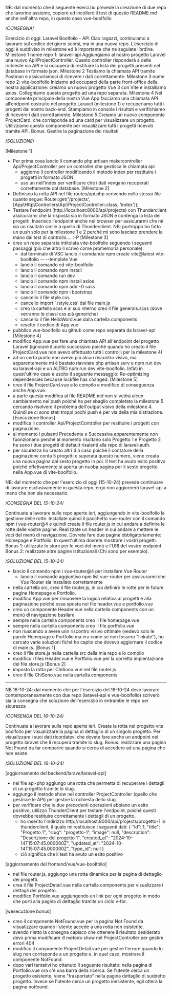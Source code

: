 NB: dal momento che il seguente esercizio prevede la creazione di due repo che lavorino assieme, copierò ed incollerò il test di questio README.md anche nell'altra repo, in questo caso vue-boolfolio

/*CONSEGNA*/

Esercizio di oggi: Laravel Boolfolio - API
Ciao ragazzi, continuiamo a lavorare sul codice dei giorni scorsi, ma in una nuova repo. L’esercizio di oggi è suddiviso in milestone ed è importante che ne seguiate l’ordine.
Milestone 1 nome repo 1: laravel-api Aggiungiamo al nostro progetto Laravel una nuovo Api/ProjectController. Questo controller risponderà a delle richieste via API e si occuperà di restituire la lista dei progetti presenti nel database in formato json.
Milestone 2 Testiamo la chiamata API tramite Postman e assicuriamoci di ricevere i dati correttamente.
Milestone 3 nome repo 2: vite-boolfolio Iniziamo ad occuparci della parte front-office della nostra applicazione: creiamo un nuovo progetto Vue 3 con Vite e installiamo axios. Colleghiamo questo progetto ad una repo separata.
Milestone 4 Nel componente principale della nostra Vue App facciamo una chiamata API all’endpoint costruito nel progetto Laravel (milestone 1) e recuperiamo tutti i progetti dal nostro back-end. Stampiamo in console i risultati e verifichiamo di ricevere i dati correttamente.
Milestone 5 Creiamo un nuovo componente ProjectCard, che corrisponde ad una card per visualizzare un progetto. Utilizziamo questo componente per visualizzare tutti i progetti ricevuti tramite API.
Bonus: Gestire la paginazione dei risultati

/*SOLUZIONE*/

[Milestone 1]
- Per prima cosa lancio il comando php artisan make:controller Api/ProjectController per un controller che gestisca le chiamata api
    - aggiorno il controller modificando il metodo index per restituire i progetti in formato JSON.
    - uso un nell'index per verificare che i dati vengano recuperati correttamente dal database.
[Milestone 2]
- Definisco la rotta API nel file routes/api.php scrivendo nello stesso file quanto segue:
    Route::get('/projects', [App\Http\Controllers\Api\ProjectController::class, 'index']);
- Testare l'endpoint (http://localhost:8000/api/projects) con Thunderclient assicurarmi che la risposta sia in formato JSON e contenga la lista dei progetti. Inserisco l'endpoint anche nel browser per assicurarmi che mi sia un risultato simile a quello di Thunderclient.
NB: purtroppo ho fatto un push solo per la milestone 1 e 2 perché mi sono lasciato prendere la mano dai test di controllo.... :-P
[Milestone 3]
- creo un repo separata intitolata vite-boolfolio seguendo i seguenti passaggi (più che altro li scrivo come promemoria personale):
    - dal terminale di VSC lancio il comdando npm create vite@latest vite-boolfolio -- --template Vue
    - lancio il comando cd vite-boolfolio
    - lancio il comando npm install
    - lancio il comando run dev
    - lancio il comando npm install axios
    - lancio il comando npm add -D sass
    - lancio il comando npm i bootstrap
    - cancello il file style.css 
    - cancello import './style.css' dal file main.js 
    - creo la cartella scss e al suo interno creo il file generals.scss (dove verranno le classi css pià generiche)
    - cancello il file HelloWord.vue dalla cartella components
    - resetto il codice di App.vue
- pubblico vue-boolfolio su github come repo separata da laravel-api
[Milestone 4]
- modifico App.vue per fare una chiamata API all'endpoint del progetto Laravel (ignorare il punto successivo poiché quando ho creato il file ProjectCard.vue non avevo effettuato tutti i controlli per la milestone 4)
- ad un certo punto non avevo più alcun riscontro visivo, ma apparentemente mi è bastato riavviare php artisan serv e npm run dev su laravel-api e un ALTRO npm run dev vite-boolfolio. Infati in quest'ultimo caso è uscito il seguente messaggio: Re-optimizing dependencies because lockfile has changed.
[Milestone 5]
- creo il file ProjectCard.vue e lo compilo e modifico di conseguenza anche App.vue.
- a parte questa modifica al file README.md non si vedrà alcun cambiamento nei push poiché ho per sbaglio completato la milestone 5 cercando risolvere il problema dell'output visivo della milestone 4. Quindi se ci sono stati troppi pochi push è per via della mia distrazione.
[Esecuzione Bonus]
- modifica il controller Api/ProjectController per restituire i progetti con paginazione.
- al momento i pulsanti Precedente e Successiva apparentemente non fuonzionano perché al momento risultano solo Progetto 1 e Progetto 2 he sono i due progetti di default risalenti alla repo di laravel-auth.
- per sicurezza ho creato altri 4 a caso poiché il contatore della paginazione conta 5 progetti e superata questo numero, viene creata una nuova pagina dal sesto progetto in poi. Il test ha avuto esito positivo poiché effetivamente si aperta un nuoba pagina per il sesto progetto nella App.vue di vite-boolfolio.

NB: dal momento che per l'esercizio di oggi (15-10-24) prevede continuare di lavorare esclusivamente in questa repo, ergo non aggiornerò laravel-api a meno che non sia necessario.

/*CONSEGNA DEL 15-10-24*/

Continuate a lavorare sulle repo aperte ieri, aggiungendo in vite-boolfolio la gestione delle rotte.
Installate quindi il pacchetto vue-router con il comando npm i vue-router@4 e quindi create il file router.js in cui andare a definire le rotte delle vostre pagine.
Realizzate un header in cui andare a mettere le voci del menù di navigazione. Dovrete fare due pagine obbligatoriamente: Homepage e Portfolio. In quest'ultima dovrete mostrare i vostri progetti.
Bonus 1: utilizzate lo store per le voci del menù e l'URI del vostro endpoint.
Bonus 2: realizzate altre pagine istituzionali (Chi sono per esempio).

/*SOLUZIONE DEL 15-10-24*/

- lancio il comando npm i vue-router@4 per installare Vue Router
    - lancio il comando aggiuntivo npm list vue-router per assicurarmi che Vue Router sia installato correttamente
- nella cartella src, creo il file router.js, in cui definirò le rotte per le future pagine Homepage e Portfolio.
- modifico App.vue per rimuovere la logica relativa ai progetti e alla paginazione poiché essa sposta nei file header.vue e portfolio.vue
- creo un componente Header.vue nella cartella components con un menù di navigazione basilare
- sempre nella cartella components creo il file homepage.vue
- sempre nella cartella components creo il file portfolio.vue
- non riuscendo a avere unn riscontro visivo ottimale (vedevo solo le parole Homepage e Portfolio ma era come se non fossero "linkate"), ho cercato varie soluzioni fiché ho capito che dovevo aggiornare il codice di main.js.
[Bonus 1]
- creo il file store.js nella cartella src della mia repo e lo compilo
- modifico  i files Header.vue e Portfolio.vue per la corretta implentazione del file store.js
[Bonus 2]
- imposto la rotta per ChiSono.vue nel file router.js
- creo il file ChiSono.vue nella cartella components

______________________________________________________________________________________________________________________________________________________________________________________________

NB 16-10-24: dal momento che per l'esercizio del 16-10-24 devo lavorare contemporaneamente con due repo (laravel-api e vue-boolfolio) scriverò sia la consegna che soluzione dell'esercizio in  entrambe le repo per sicurezza

/*CONSENGA DEL 16-10-24*/

Continuate a lavorare sulle repo aperte ieri. Create la rotta nel progetto vite boolfolio per visualizzare la pagina di dettaglio di un singolo progetto. Per visualizzare i suoi dati ricordatevi che dovete fare anche un endpoint nel progetto laravel che li recupera tramite lo slug.
Bonus: realizzare una pagina Not Found da far comparire quando si cerca di accedere ad una pagina che non esiste

/*SOLUZIONE DEL 16-10-24*/

[aggiornamento del backend/larave/laravel-api]

- nel file api-php aggiungo una rotta che permetta di recuperare i dettagli di un progetto tramite lo slug.
- aggiungo il metodo show nel controller ProjectController (quello che gestisce le API) per gestire la richiesta dello slug.
- per verificare che le due precedenti operazioni abbiano un esito positivo, utilizzo ThunderClient per testare l'endpoint, poiché questi dovrebbe restituire correttamente i dettagli di un  progetto.
    - ho inserito l'indirizzo http://localhost:8000/api/projects/progetto-1 in thunderclient, il quale mi restituisce i seguenti dati:
        {
            "id": 1,
            "title": "Progetto 1",
            "slug": "progetto-1",
            "image": null,
            "description": "Descrizione del progetto 1",
            "created_at": "2024-10-14T15:07:45.000000Z",
            "updated_at": "2024-10-14T15:07:45.000000Z",
            "type_id": null
        } 
    - ciò significa che il test ha avuto un esito positivo


[aggiornamento del frontend/vue/vue-boolfolio]

- nel file router.js, aggiungo una rotta dinamica per la pagina di dettaglio dei progetti. 
- crea il file ProjectDetail.vue nella cartella components per visualizzare i dettagli del progetto.
- modifico Portfolio.vue aggiungendo un link per ogni progetto in modo che porti alla pagina di dettaglio tramite un ciclo v-for.

[wesecuzione bonus]
- creo il componente NotFound.vue per la pagina Not Found da visualizzare quando l'utente accede a una rotta non esistente.
- avendo riletto la consegna capisco che ottenere il risultato desiderato devo prima modificare ill metodo show nel ProjectController per gestire errori 404
- modifico il componente ProjectDetail.vue per gestire l'errore quando lo slug non corrisponde a un progetto e, in quel caso, mostrare il componente NotFound.
- dopo vari tentativi ho ottenuto il seguente risultato: nella pagina di Portfolio.vue ora c'è una barra della ricerca. Se l'utente cerca un progetto esistente, viene "trasportato" nella pagina dettaglio di suddetto progetto. Invece se l'utente cerca un progetto inesistente, egli otterà la pagina notfound.